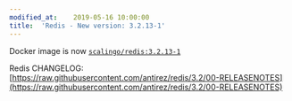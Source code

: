 ```yaml
---
modified_at:	2019-05-16 10:00:00
title:	'Redis - New version: 3.2.13-1'
---
```


Docker image is now [`scalingo/redis:3.2.13-1`](https://hub.docker.com/r/scalingo/redis/)

Redis CHANGELOG:
[https://raw.githubusercontent.com/antirez/redis/3.2/00-RELEASENOTES](https://raw.githubusercontent.com/antirez/redis/3.2/00-RELEASENOTES)
